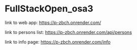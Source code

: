 # FullStackOpen_osa3

link to web app:
https://p-zbch.onrender.com/

link to persons list:
https://p-zbch.onrender.com/api/persons

link to info page:
https://p-zbch.onrender.com/info
